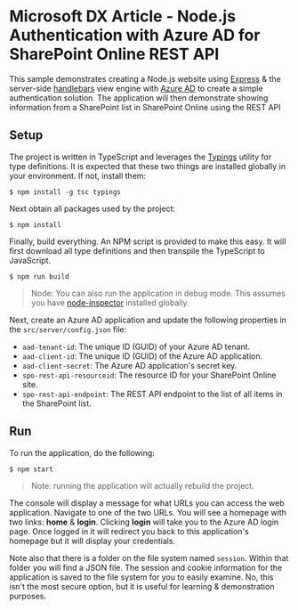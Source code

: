 # Microsoft DX Article - Node.js Authentication with Azure AD for SharePoint Online REST API

This sample demonstrates creating a Node.js website using [Express](http://expressjs.com/) & the server-side [handlebars](https://github.com/donpark/hbs) view engine with [Azure AD](https://azure.microsoft.com/en-us/services/active-directory/) to create a simple authentication solution. The application will then demonstrate showing information from a SharePoint list in SharePoint Online using the REST API

## Setup

The project is written in TypeScript and leverages the [Typings](https://github.com/typings/typings) utility for type definitions. It is expected that these two things are installed globally in your environment. If not, install them:

  ```shell
  $ npm install -g tsc typings
  ```

Next obtain all packages used by the project:

  ```shell
  $ npm install
  ```

Finally, build everything. An NPM script is provided to make this easy. It will first download all type definitions and then transpile the TypeScript to JavaScript.

  ```shell
  $ npm run build
  ```

> Node: You can also run the application in debug mode. This assumes you have [node-inspector](https://github.com/node-inspector/node-inspector) installed globally.

Next, create an Azure AD application and update the following properties in the `src/server/config.json` file:

- `aad-tenant-id`: The unique ID (GUID) of your Azure AD tenant.
- `aad-client-id`: The unique ID (GUID) of the Azure AD application.
- `aad-client-secret`: The Azure AD application's secret key.
- `spo-rest-api-resourceid`: The resource ID for your SharePoint Online site.
- `spo-rest-api-endpoint`: The REST API endpoint to the list of all items in the SharePoint list.

## Run

To run the application, do the following:

  ```shell
  $ npm start
  ```

> Note: running the application will actually rebuild the project.

The console will display a message for what URLs you can access the web application. Navigate to one of the two URLs. You will see a homepage with two links: **home** & **login**. Clicking **login** will take you to the Azure AD login page. Once logged in it will redirect you back to this application's homepage but it will display your credentials.

Note also that there is a folder on the file system named `session`. Within that folder you will find a JSON file. The session and cookie information for the application is saved to the file system for you to easily examine. No, this isn't the most secure option, but it is useful for learning & demonstration purposes. 